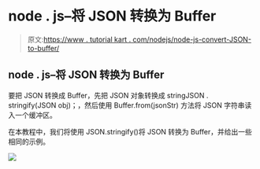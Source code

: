 # node . js–将 JSON 转换为 Buffer

> 原文:[https://www . tutorial kart . com/nodejs/node-js-convert-JSON-to-buffer/](https://www.tutorialkart.com/nodejs/node-js-convert-json-to-buffer/)

## node . js–将 JSON 转换为 Buffer

要把 JSON 转换成 Buffer，先把 JSON 对象转换成 stringJSON . stringify(JSON obj)；，然后使用 Buffer.from(jsonStr) 方法将 JSON 字符串读入一个缓冲区。

在本教程中，我们将使用 JSON.stringify()将 JSON 转换为 Buffer，并给出一些相同的示例。

[![](../Images/925da31b32d6bc3827932f6c8afb11bb.png)](https://www.tutorialkart.com/)